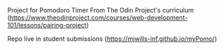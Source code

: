 Project for Pomodoro Timer From The Odin Project's curriculum (https://www.theodinproject.com/courses/web-development-101/lessons/pairing-project)

Repo live in student submissions (https://mjwills-inf.github.io/myPomo/)
